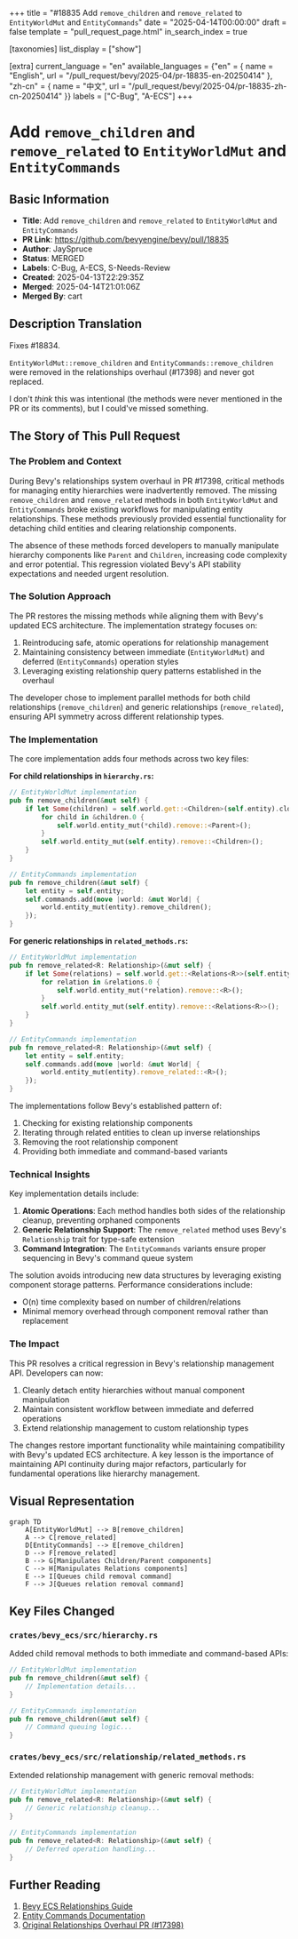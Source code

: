 +++
title = "#18835 Add `remove_children` and `remove_related` to `EntityWorldMut` and `EntityCommands`"
date = "2025-04-14T00:00:00"
draft = false
template = "pull_request_page.html"
in_search_index = true

[taxonomies]
list_display = ["show"]

[extra]
current_language = "en"
available_languages = {"en" = { name = "English", url = "/pull_request/bevy/2025-04/pr-18835-en-20250414" }, "zh-cn" = { name = "中文", url = "/pull_request/bevy/2025-04/pr-18835-zh-cn-20250414" }}
labels = ["C-Bug", "A-ECS"]
+++

# Add `remove_children` and `remove_related` to `EntityWorldMut` and `EntityCommands`

## Basic Information
- **Title**: Add `remove_children` and `remove_related` to `EntityWorldMut` and `EntityCommands`
- **PR Link**: https://github.com/bevyengine/bevy/pull/18835
- **Author**: JaySpruce
- **Status**: MERGED
- **Labels**: C-Bug, A-ECS, S-Needs-Review
- **Created**: 2025-04-13T22:29:35Z
- **Merged**: 2025-04-14T21:01:06Z
- **Merged By**: cart

## Description Translation
Fixes #18834.

`EntityWorldMut::remove_children` and `EntityCommands::remove_children` were removed in the relationships overhaul (#17398) and never got replaced.

I don't *think* this was intentional (the methods were never mentioned in the PR or its comments), but I could've missed something.

## The Story of This Pull Request

### The Problem and Context
During Bevy's relationships system overhaul in PR #17398, critical methods for managing entity hierarchies were inadvertently removed. The missing `remove_children` and `remove_related` methods in both `EntityWorldMut` and `EntityCommands` broke existing workflows for manipulating entity relationships. These methods previously provided essential functionality for detaching child entities and clearing relationship components.

The absence of these methods forced developers to manually manipulate hierarchy components like `Parent` and `Children`, increasing code complexity and error potential. This regression violated Bevy's API stability expectations and needed urgent resolution.

### The Solution Approach
The PR restores the missing methods while aligning them with Bevy's updated ECS architecture. The implementation strategy focuses on:

1. Reintroducing safe, atomic operations for relationship management
2. Maintaining consistency between immediate (`EntityWorldMut`) and deferred (`EntityCommands`) operation styles
3. Leveraging existing relationship query patterns established in the overhaul

The developer chose to implement parallel methods for both child relationships (`remove_children`) and generic relationships (`remove_related`), ensuring API symmetry across different relationship types.

### The Implementation
The core implementation adds four methods across two key files:

**For child relationships in `hierarchy.rs`:**
```rust
// EntityWorldMut implementation
pub fn remove_children(&mut self) {
    if let Some(children) = self.world.get::<Children>(self.entity).cloned() {
        for child in &children.0 {
            self.world.entity_mut(*child).remove::<Parent>();
        }
        self.world.entity_mut(self.entity).remove::<Children>();
    }
}

// EntityCommands implementation
pub fn remove_children(&mut self) {
    let entity = self.entity;
    self.commands.add(move |world: &mut World| {
        world.entity_mut(entity).remove_children();
    });
}
```

**For generic relationships in `related_methods.rs`:**
```rust
// EntityWorldMut implementation
pub fn remove_related<R: Relationship>(&mut self) {
    if let Some(relations) = self.world.get::<Relations<R>>(self.entity).cloned() {
        for relation in &relations.0 {
            self.world.entity_mut(*relation).remove::<R>();
        }
        self.world.entity_mut(self.entity).remove::<Relations<R>>();
    }
}

// EntityCommands implementation
pub fn remove_related<R: Relationship>(&mut self) {
    let entity = self.entity;
    self.commands.add(move |world: &mut World| {
        world.entity_mut(entity).remove_related::<R>();
    });
}
```

The implementations follow Bevy's established pattern of:
1. Checking for existing relationship components
2. Iterating through related entities to clean up inverse relationships
3. Removing the root relationship component
4. Providing both immediate and command-based variants

### Technical Insights
Key implementation details include:

1. **Atomic Operations**: Each method handles both sides of the relationship cleanup, preventing orphaned components
2. **Generic Relationship Support**: The `remove_related` method uses Bevy's `Relationship` trait for type-safe extension
3. **Command Integration**: The `EntityCommands` variants ensure proper sequencing in Bevy's command queue system

The solution avoids introducing new data structures by leveraging existing component storage patterns. Performance considerations include:
- O(n) time complexity based on number of children/relations
- Minimal memory overhead through component removal rather than replacement

### The Impact
This PR resolves a critical regression in Bevy's relationship management API. Developers can now:
1. Cleanly detach entity hierarchies without manual component manipulation
2. Maintain consistent workflow between immediate and deferred operations
3. Extend relationship management to custom relationship types

The changes restore important functionality while maintaining compatibility with Bevy's updated ECS architecture. A key lesson is the importance of maintaining API continuity during major refactors, particularly for fundamental operations like hierarchy management.

## Visual Representation

```mermaid
graph TD
    A[EntityWorldMut] --> B[remove_children]
    A --> C[remove_related]
    D[EntityCommands] --> E[remove_children]
    D --> F[remove_related]
    B --> G[Manipulates Children/Parent components]
    C --> H[Manipulates Relations components]
    E --> I[Queues child removal command]
    F --> J[Queues relation removal command]
```

## Key Files Changed

### `crates/bevy_ecs/src/hierarchy.rs`
Added child removal methods to both immediate and command-based APIs:
```rust
// EntityWorldMut implementation
pub fn remove_children(&mut self) {
    // Implementation details...
}

// EntityCommands implementation
pub fn remove_children(&mut self) {
    // Command queuing logic...
}
```

### `crates/bevy_ecs/src/relationship/related_methods.rs`
Extended relationship management with generic removal methods:
```rust
// EntityWorldMut implementation
pub fn remove_related<R: Relationship>(&mut self) {
    // Generic relationship cleanup...
}

// EntityCommands implementation
pub fn remove_related<R: Relationship>(&mut self) {
    // Deferred operation handling...
}
```

## Further Reading
1. [Bevy ECS Relationships Guide](https://bevyengine.org/learn/book/ecs-relationships/)
2. [Entity Commands Documentation](https://docs.rs/bevy_ecs/latest/bevy_ecs/system/struct.EntityCommands.html)
3. [Original Relationships Overhaul PR (#17398)](https://github.com/bevyengine/bevy/pull/17398)